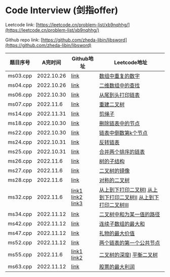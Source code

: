 # Code Interview (剑指offer)

Leetcode link: [https://leetcode.cn/problem-list/xb9nqhhg/](https://leetcode.cn/problem-list/xb9nqhhg/)

Github repo link: [https://github.com/zheda-libin/libsword](https://github.com/zheda-libin/libsword)

| 题目序号 | A完时间 | Github地址 | Leetcode地址|
| --- | --- | --- | --- |
| ms03.cpp | 2022.10.26 | [link](https://github.com/zheda-libin/libsword/blob/master/ms03.cpp) | [数组中重复的数字](https://leetcode.cn/problems/shu-zu-zhong-zhong-fu-de-shu-zi-lcof/) |
| ms04.cpp | 2022.10.26 | [link](https://github.com/zheda-libin/libsword/blob/master/ms04.cpp) | [二维数组中的查找](https://leetcode.cn/problems/er-wei-shu-zu-zhong-de-cha-zhao-lcof/) |
| ms06.cpp | 2022.10.30 | [link](https://github.com/zheda-libin/libsword/blob/master/ms06.cpp) | [从尾到头打印链表](https://leetcode.cn/problems/cong-wei-dao-tou-da-yin-lian-biao-lcof/) |
| ms07.cpp | 2022.11.6 | [link](https://github.com/zheda-libin/libsword/blob/master/ms07.cpp) | [重建二叉树](https://leetcode.cn/problems/zhong-jian-er-cha-shu-lcof/) |
| ms14.cpp | 2022.11.31 | [link](https://github.com/zheda-libin/libsword/blob/master/ms14.cpp) | [剪绳子](https://leetcode.cn/problems/jian-sheng-zi-lcof/) |
| ms18.cpp | 2022.10.30 | [link](https://github.com/zheda-libin/libsword/blob/master/ms18.cpp) | [删除链表中的节点](https://leetcode.cn/problems/shan-chu-lian-biao-de-jie-dian-lcof/) |
| ms22.cpp | 2022.10.30 | [link](https://github.com/zheda-libin/libsword/blob/master/ms22.cpp) | [链表中倒数第k个节点](https://leetcode.cn/problems/lian-biao-zhong-dao-shu-di-kge-jie-dian-lcof/) |
| ms24.cpp | 2022.10.31 | [link](https://github.com/zheda-libin/libsword/blob/master/ms24.cpp) | [反转链表](https://leetcode.cn/problems/fan-zhuan-lian-biao-lcof/) |
| ms25.cpp | 2022.10.31 | [link](https://github.com/zheda-libin/libsword/blob/master/ms25.cpp) | [合并两个排序的链表](https://leetcode.cn/problems/he-bing-liang-ge-pai-xu-de-lian-biao-lcof/) |
| ms26.cpp | 2022.11.6 | [link](https://github.com/zheda-libin/libsword/blob/master/ms26.cpp) | [树的子结构](https://leetcode.cn/problems/shu-de-zi-jie-gou-lcof/) |
| ms27.cpp | 2022.11.6 | [link](https://github.com/zheda-libin/libsword/blob/master/ms27.cpp) | [二叉树的镜像](https://leetcode.cn/problems/er-cha-shu-de-jing-xiang-lcof/) |
| ms28.cpp | 2022.11.6 | [link](https://github.com/zheda-libin/libsword/blob/master/ms28.cpp) | [对称的二叉树](https://leetcode.cn/problems/dui-cheng-de-er-cha-shu-lcof/) |
| ms32.cpp | 2022.11.6 | [link1](https://github.com/zheda-libin/libsword/blob/master/ms32_a.cpp) [link2](https://github.com/zheda-libin/libsword/blob/master/ms32_b.cpp) [link3](https://github.com/zheda-libin/libsword/blob/master/ms32_c.cpp) | [从上到下打印二叉树I](https://leetcode.cn/problems/cong-shang-dao-xia-da-yin-er-cha-shu-lcof) [从上到下打印二叉树II](https://leetcode.cn/problems/cong-shang-dao-xia-da-yin-er-cha-shu-ii-lcof/) [从上到下打印二叉树III](https://leetcode.cn/problems/cong-shang-dao-xia-da-yin-er-cha-shu-iii-lcof)  |
| ms34.cpp | 2022.11.12 | [link](https://github.com/zheda-libin/libsword/blob/master/ms34.cpp) | [二叉树中和为某一值的路径](https://leetcode.cn/problems/er-cha-shu-zhong-he-wei-mou-yi-zhi-de-lu-jing-lcof/) |
| ms42.cpp | 2022.11.12 | [link](https://github.com/zheda-libin/libsword/blob/master/ms42.cpp) | [连续子数组的最大和](https://leetcode.cn/problems/lian-xu-zi-shu-zu-de-zui-da-he-lcof/) |
| ms47.cpp | 2022.11.12 | [link](https://github.com/zheda-libin/libsword/blob/master/ms47.cpp) | [礼物的最大价值](https://leetcode.cn/problems/liang-ge-lian-biao-de-di-yi-ge-gong-gong-jie-dian-lcof/) |
| ms52.cpp | 2022.11.12 | [link](https://github.com/zheda-libin/libsword/blob/master/ms52.cpp) | [两个链表的第一个公共节点](https://leetcode.cn/problems/li-wu-de-zui-da-jie-zhi-lcof/) |
| ms55.cpp | 2022.11.6 | [link1](https://github.com/zheda-libin/libsword/blob/master/ms55_a.cpp) [link2](https://github.com/zheda-libin/libsword/blob/master/ms55_b.cpp) | [二叉树的深度I](https://leetcode.cn/problems/er-cha-shu-de-shen-du-lcof/) [平衡二叉树](https://leetcode.cn/problems/ping-heng-er-cha-shu-lcof) |
| ms63.cpp | 2022.11.12 | [link](https://github.com/zheda-libin/libsword/blob/master/ms63.cpp) | [股票的最大利润](https://leetcode.cn/problems/gu-piao-de-zui-da-li-run-lcof/) |
